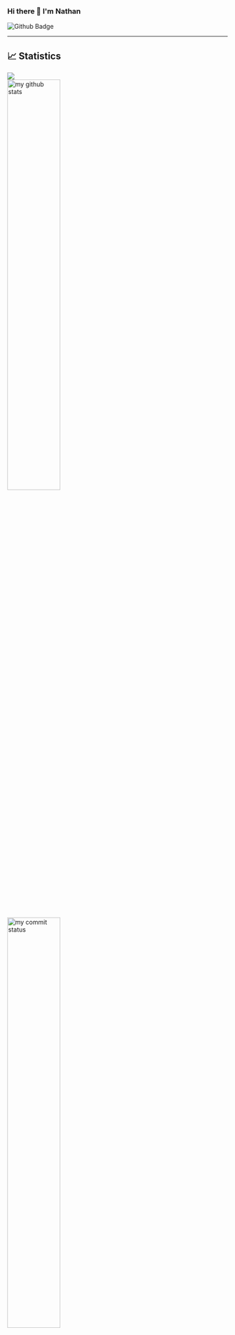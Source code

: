 ### Hi there 👋 I'm Nathan
![Github Badge](https://img.shields.io/badge/-Github-000?style=quare&labelColor=000&logo=Github&logoColor=white&link=link)
<!-- 
[![Instagram Badge](https://img.shields.io/badge/-Instagram-C13584?style=flat-quare&labelColor=C13584&logo=instagram&logoColor=white&link=link)](link) 
[![Medium Badge](https://img.shields.io/badge/-Medium-757575?style=flat-quare&labelColor=757575&logo=Medium&logoColor=white&link=link)](link) 
[![Blogger Badge](https://img.shields.io/badge/-Blogger-FF9800?style=flat-quare&labelColor=FF9800&logo=Blogger&logoColor=white&link=link)](link)




- 🔭 I’m currently working on ...
- 🌱 I’m currently learning ...
- 👯 I’m looking to collaborate on ...
- 🤔 I’m looking for help with ...
- 💬 Ask me about ...
- 📫 How to reach me: ...
- 😄 Pronouns: ...
- ⚡ Fun fact: ... 
-->
-----
## 📈 Statistics

![](https://komarev.com/ghpvc/?username=nathanColton)
<br>
<img src="https://github-readme-stats.vercel.app/api?username=nathanColton&theme=chartreuse-dark" alt="my github stats" width="49%"/>
<br>
<img src="https://github-readme-streak-stats.herokuapp.com/?user=nathanColton&theme=chartreuse-dark" alt="my commit status" width="49%"/>
<br>
<img src="https://github-readme-stats.vercel.app/api/top-langs/?username=nathanColton&theme=chartreuse-dark&layout=compact" alt="languages" width="49%">

----
</br>

<h2 align="center">My Top Projects</h2>

###

| Project Demo | Project Link   | Stack      | Project Preview |
| :---         | :---           | :---       |      :---:      |
| [IOS Calculator](https://axel-ac.github.io/IOS-calculator/)  | <h3>[Repo](https://github.com/axel-ac/IOS-calculator)</h3>     | Vanilla JS | ![IOS-Calculator](https://user-images.githubusercontent.com/102467587/218919393-a57f0668-ba05-4e3f-83d3-53a9dfdd9fdf.gif)|

<br>

###
<table style="width:100%">
  <tr>
    <th>Project Demo</th>
    <th>Project Link</th>
    <th>Stack</th>
    <th>Project Preview </th>
  </tr>
  <tr>
    <td><a href="https://axel-ac.github.io/IOS-calculator/">IOS Calculator<a/></td>
    <td><a href="https://github.com/axel-ac/IOS-calculator">Repo Link</a> </td>
    <td><p>Vanilla JS</p></td>
    <td><img src="https://user-images.githubusercontent.com/102467587/218919393-a57f0668-ba05-4e3f-83d3-53a9dfdd9fdf.gif" width="50%"/></p></td>
  </tr>
</table>

-----
[Me]([https://www.google.com](https://github.com/nathanColton))
-----
![](https://media.giphy.com/media/iIqmM5tTjmpOB9mpbn/giphy.gif)
-----
